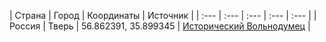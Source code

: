 | Страна | Город | Координаты |  Источник | 
| :--- | :--- | :--- | :--- |  :--- | 
| Россия | Тверь | 56.862391, 35.899345 |  [Исторический Вольнодумец](https://www.youtube.com/channel/UCCYLfXcTMBAaEBQR-G7h74g) |